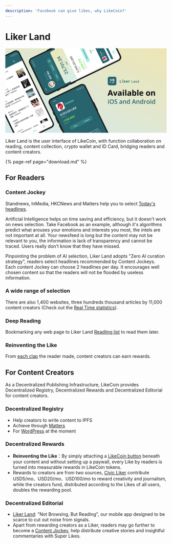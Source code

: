 ```yaml
---
description: 'Facebook can give likes, why LikeCoin?'
---
```


# Liker Land

![](../../.gitbook/assets/likecoin_ad72_appstore_og_ios_android.png)

Liker Land is the user interface of LikeCoin, with function collaboration on reading, content collection, crypto wallet and ID Card, bridging readers and content creators.

{% page-ref page="download.md" %}

## **For Readers**

### **Content Jockey**

Standnews, InMedia, HKCNews and Matters help you to select [Today's headlines](https://docs.like.co/user-guide/liker-land/today-headline).

Artificial Intelligence helps on time saving and efficiency, but it doesn't work on news selection. Take Facebook as an example, although it's algorithms predict what arouses your emotions and interests you most, the intels are not important at all. Your newsfeed is long but the content may not be relevant to you, the information is lack of transparency and cannot be traced. Users really don't know that they have missed.

Pinpointing the problem of AI selection, Liker Land adopts "Zero AI curation strategy", readers select headlines recommended by Content Jockeys. Each content Jockey can choose 2 headlines per day. It encourages well chosen content so that the readers will not be flooded by useless information.

### **A wide range of selection**

There are also 1,400 websites, three hundreds thousand articles by 11,000 content creators \(Check out the [Real Time statistics](https://docs.like.co/user-guide/liker-land/real-time-statistics)\).

### Deep Reading

Bookmarking any web page to Liker Land [Readling list](https://docs.like.co/user-guide/liker-land/readling-list) to read them later.

### **Reinventing the Like**

From [each clap](https://docs.like.co/user-guide/liker-land/like) the reader made, content creators can earn rewards.

## For Content Creators

As a Decentralized Publishing Infrastructure, LikeCoin provides Decentralized Registry, Decentralized Rewards and Decentralized Editorial for content creators.

### Decentralized Registry

* Help creators to write content to IPFS
* Achieve through [Matters](https://matters.news/)
* For [WordPress](https://docs.like.co/user-guide/creatoir/wordpress) at the moment

### Decentralized Rewards

* **Reinventing the Like**：By simply attaching a [LikeCoin button](https://docs.like.co/user-guide/creatoir) beneath your content and without setting up a paywall, every Like by readers is turned into measurable rewards in LikeCoin tokens.
* Rewards to creators are from two sources, [Civic Liker](https://docs.like.co/user-guide/civic-liker) contribute USD5/mo、USD20/mo、USD100/mo to reward creativity and journalism, while the creators fund, distributed according to the Likes of all users, doubles the rewarding pool.

### Decentralized Editorial

* [Liker Land](https://docs.like.co/user-guide/liker-land/today-headline): "Not Browsing, But Reading", our mobile app designed to be scarce to cut out noise from signals.
* Apart from rewarding creators as a Liker, readers may go further to become a [Content Jockey](https://docs.like.co/user-guide/liker-land/superlike), help distribute creative stories and insightful commentaries with Super Likes.

